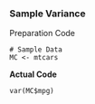 ### Sample Variance
Preparation Code
```
# Sample Data
MC <- mtcars
```
**Actual Code**
```
var(MC$mpg)
```

